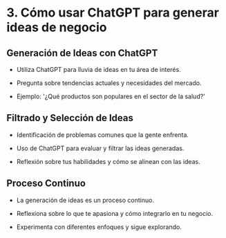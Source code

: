 # 3. Cómo usar ChatGPT para generar ideas de negocio

## Generación de Ideas con ChatGPT

* Utiliza ChatGPT para lluvia de ideas en tu área de interés.

* Pregunta sobre tendencias actuales y necesidades del mercado.

* Ejemplo: '¿Qué productos son populares en el sector de la salud?'

## Filtrado y Selección de Ideas

* Identificación de problemas comunes que la gente enfrenta.

* Uso de ChatGPT para evaluar y filtrar las ideas generadas.

* Reflexión sobre tus habilidades y cómo se alinean con las ideas.

## Proceso Continuo

* La generación de ideas es un proceso continuo.

* Reflexiona sobre lo que te apasiona y cómo integrarlo en tu negocio.

* Experimenta con diferentes enfoques y sigue explorando.